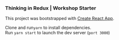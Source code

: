### Thinking in Redux | Workshop Starter

This project was bootstrapped with 
[Create React App](https://github.com/facebookincubator/create-react-app).

Clone and run`yarn` to install dependencies.  
Run `yarn start` to launch the dev server (`port 3000`)  
